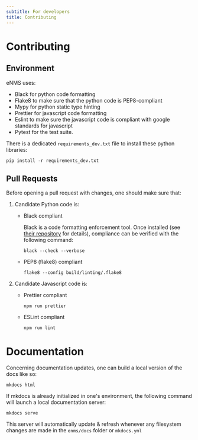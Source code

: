 ```yaml
---
subtitle: For developers
title: Contributing
---
```


# Contributing

## Environment

eNMS uses:

-   Black for python code formatting
-   Flake8 to make sure that the python code is PEP8-compliant
-   Mypy for python static type hinting
-   Prettier for javascript code formatting
-   Eslint to make sure the javascript code is compliant with google
    standards for javascript
-   Pytest for the test suite.

There is a dedicated `requirements_dev.txt` file to install these python
libraries:

    pip install -r requirements_dev.txt

## Pull Requests

Before opening a pull request with changes, one should make sure
that:

1. Candidate Python code is:

    - Black compliant

        Black is a code formatting enforcement tool. Once installed (see 
        [their repository](https://github.com/psf/black) for details), compliance
        can be verified with the following command:
        
        `black --check --verbose`

    - PEP8 (flake8) compliant
    
        `flake8 --config build/linting/.flake8`

2. Candidate Javascript code is:

    - Prettier compliant
    
        `npm run prettier`

    - ESLint compliant

        `npm run lint`

# Documentation

Concerning documentation updates, one can build a local version of
the docs like so:

```
mkdocs html
```

If mkdocs is already initialized in one's environment, the following command will 
launch a local documentation server:

```
mkdocs serve
```

This server will automatically update & refresh whenever any filesystem changes
are made in the `enms/docs` folder or `mkdocs.yml`
